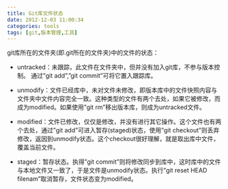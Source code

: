 ```yaml
---
title: Git库文件状态
date: 2012-12-03 11:00:34
categories: tools
tags: [git,版本管理,工具]
---
```

git库所在的文件夹(即.git所在的文件夹)中的文件的状态：

-  untracked：未跟踪，此文件在文件夹中，但并没有加入git库，不参与版本控制。 通过”git add”,”git commit”可将它置入跟踪库。

- unmodify：文件已经库中，未对文件未修改，即版本库中的文件快照内容与文件夹中文件内容完全一致。这种类型的文件有两个去处，如果它被修改，而成为modified。如果使用”git rm”移出版本库，则成为untracked文件。

-  modified：文件已修改，仅仅是修改，并没有进行其它操作。这个文件也有两个去处，通过”git add”可进入暂存(staged)状态，使用”git checkout”则丢弃修改，返因到unmodify状态。这个checkout很好理解，就是取出库中文件，覆盖当前文件。

-  staged：暂存状态。执得”git commit”则将修改同步到库中，这时库中的文件与本地文件又一致了，于是文件是unmodify状态。执行”git reset HEAD filenam”取消暂存，文件状态变为modified。